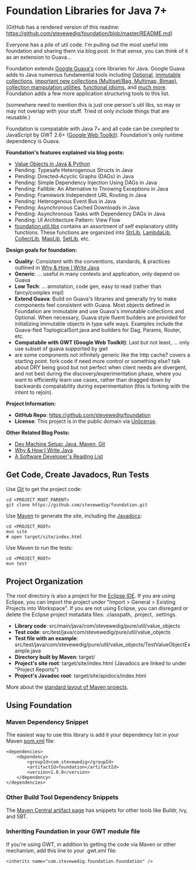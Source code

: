 Foundation Libraries for Java 7+
=============

(GitHub has a rendered version of this readme: https://github.com/stevewedig/foundation/blob/master/README.md)

Everyone has a pile of util code. I'm pulling out the most useful into foundation and sharing them via blog post. In that sense, you can think of it as an extension to Guava...

Foundation extends [Google Guava's](https://code.google.com/p/guava-libraries/) core libraries for Java. Google Guava adds to Java numerous fundamental tools including [Optional](https://code.google.com/p/guava-libraries/wiki/UsingAndAvoidingNullExplained), [immutable collections](https://code.google.com/p/guava-libraries/wiki/ImmutableCollectionsExplained), [important new collections (Multiset/Bag, Multimap, Bimap)](https://code.google.com/p/guava-libraries/wiki/NewCollectionTypesExplained), [collection manipulation utilities](https://code.google.com/p/guava-libraries/wiki/CollectionUtilitiesExplained), [functional idioms](https://code.google.com/p/guava-libraries/wiki/FunctionalExplained), and [much more](https://code.google.com/p/guava-libraries/wiki/GuavaExplained). Foundation adds a few more application structuring tools to this list. 

(somewhere need to mention this is just one person's util libs, so may or may not overlap with your stuff. Tried ot only include things that are reusable.)

Foundation is compatable with Java 7+ and all code can be compiled to JavaScript by GWT 2.6+ ([Google Web Toolkit](https://code.google.com/p/guava-libraries/wiki/GuavaExplained)). Foundation's only runtime dependency is Guava.

**Foundation's features explained via blog posts:**
* [Value Objects in Java & Python](http://stevewedig.com)
* Pending: Typesafe Heterogenous Structs in Java
* Pending: Directed-Acyclic Graphs (DAGs) in Java
* Pending: Simple Dependency Injection Using DAGs in Java
* Pending: Fallible: An Alternative to Throwing Exceptions in Java
* Pending: Framework Independent URL Routing in Java
* Pending: Heterogenous Event Bus in Java
* Pending: Asynchronous Cached Downloads in Java
* Pending: Asynchronous Tasks with Dependency DAGs in Java
* Pending: UI Architecture Pattern: View Flow
* [foundation.util.libs](https://github.com/stevewedig/foundation/tree/master/src/main/java/com/stevewedig/foundation/util/libs) contains an assortment of self explanatory utility functions. These functions are organized into [StrLib](https://github.com/stevewedig/foundation/tree/master/src/main/java/com/stevewedig/foundation/util/StrLib.java), [LambdaLib](https://github.com/stevewedig/foundation/tree/master/src/main/java/com/stevewedig/foundation/util/LambdaLib.java), [CollectLib](https://github.com/stevewedig/foundation/tree/master/src/main/java/com/stevewedig/foundation/util/CollectLib.java), [MapLib](https://github.com/stevewedig/foundation/tree/master/src/main/java/com/stevewedig/foundation/util/MapLib.java), [SetLib](https://github.com/stevewedig/foundation/tree/master/src/main/java/com/stevewedig/foundation/util/SetLib.java), etc.

**Design goals for foundation:**
* **Quality**: Consistent with the conventions, standards, & practices outlined in [Why & How I Write Java](http://stevewedig.com/2014/02/17/why-and-how-i-write-java/#how)
* **Generic**: ... useful in many contexts and application, only depend on Guava
* **Low Tech**: ... annotation, code gen, easy to read (rather than fancy/complex impl)
* **Extend Guava**: Build on Guava's libraries and generally try to make components feel consistent with Guava. Most objects defined in Foundation are immutable and use Guava's immutable collections and Optional. When necessary, Guava style fluent builders are provided for initializing immutable objects in type safe ways. Examples include the Guava-fied ToplogicalSort.java and builders for Dag, Params, Router, etc.
* **Compatabile with GWT (Google Web Toolkit)**: Last but not least, ... only use subset of guava supported by gwt
* are some components not infinitely generic like the http cache? covers a starting point. fork code if need more control or something else? talk about DRY being good but not perfect when client needs are divergent, and not best during the discovery/experimentation phase, where you want to efficiently learn use cases, rather than dragged down by backwards compatability during experimentation (this is forking with the intent to rejoin). 

**Project Information:**
* **GitHub Repo**: https://github.com/stevewedig/foundation
* **License**: This project is in the public domain via [Unlicense](http://unlicense.org).

**Other Related Blog Posts:**
* [Dev Machine Setup: Java, Maven, Git](http://stevewedig.com)
* [Why & How I Write Java](http://stevewedig.com/2014/02/17/why-and-how-i-write-java/)
* [A Software Developer's Reading List](http://stevewedig.com/2014/02/03/software-developers-reading-list/)

## Get Code, Create Javadocs, Run Tests

Use [Git](http://en.wikipedia.org/wiki/Git_(software)) to get the project code:

    cd <PROJECT_ROOT_PARENT>
    git clone https://github.com/stevewedig/foundation.git

Use [Maven](http://en.wikipedia.org/wiki/Apache_Maven) to generate the site, including the [Javadocs](http://en.wikipedia.org/wiki/Javadoc):

    cd <PROJECT_ROOT>
    mvn site
    # open target/site/index.html

Use Maven to run the tests:
    
    cd <PROJECT_ROOT>
    mvn test

## Project Organization

The root directory is also a project for the [Eclipse IDE](http://en.wikipedia.org/wiki/Eclipse_(software)). If you are using Eclipse, you can import the project under "Import > General > Existing Projects into Workspace". If you are not using Eclipse, you can disregard or delete the Eclipse project metadata files: .classpath, .project, .settings.

* **Library code**: src/main/java/com/stevewedig/pure/util/value_objects
* **Test code**: src/test/java/com/stevewedig/pure/util/value_objects
* **Test file with an example**: src/test/java/com/stevewedig/pure/util/value_objects/TestValueObjectExample.java
* **Directory built by Maven**: target/
* **Project's site root**: target/site/index.html (Javadocs are linked to under "Project Reports")
* **Project's Javadoc root**: target/site/apidocs/index.html

More about the [standard layout of Maven projects](https://maven.apache.org/guides/introduction/introduction-to-the-standard-directory-layout.html).

## Using Foundation

### Maven Dependency Snippet

The easiest way to use this library is add it your dependency list in your Maven [pom.xml](https://maven.apache.org/guides/introduction/introduction-to-the-pom.html) file:

    <dependencies>
        <dependency>
            <groupId>com.stevewedig</groupId>
            <artifactId>foundation</artifactId>
            <version>1.0.0</version>
        </dependency>
    </dependencies>

### Other Build Tool Dependency Snippets

The [Maven Central artifact page](http://search.maven.org/#artifactdetails%7Ccom.stevewedig%7Cfoundation%7C1.0.0%7Cjar) has snippets for other tools like Buildr, Ivy, and SBT.

### Inheriting Foundation in your GWT module file

If you're using GWT, in addition to getting the code via Maven or other mechanism, add this line to your .gwt.xml file:

    <inherits name="com.stevewedig.foundation.Foundation" />


